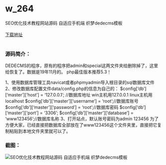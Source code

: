 # w_264
SEO优化技术教程网站源码 自适应手机端 织梦dedecms模板
<br/></br>
[下载地址](https://www.uuid2.com/264.html "下载地址")
<br/></br>
<h3>源码简介：</h3>
<p>DEDECMS的程序，原有的程序把admin和special这两文件夹给删除掉了，这里给恢复了。数据是19年11月的。
php最佳版本推荐5.3！<p>
<p>1、使用数据库管理工具navicat或者phpmyadmin导入根目录的sql数据库文件
2、修改数据库配置文件data/config.php的信息为自己的：
$config[‘db’][‘master’][‘host’] = ‘127.0.0.1’; //数据库地址 win主机用127.0.0.1 linux主机用localhost
$config[‘db’][‘master’][‘username’] = ‘root’;//数据库账号
$config[‘db’][‘master’][‘password’] = ‘root’;//数据库密码
$config[‘db’][‘master’][‘port’] = ‘3306’;
$config[‘db’][‘master’][‘database’] = ‘www123456’;//数据库名称
3、打开站点，默认账号密码为admin  123456
为了方便大家，已经直接把数据库全部放在了www123456这个文件夹里，直接把它复制粘贴到本地文件夹里就可以了。<p>
<h3>截图：</h3>
<img src="https://www.uuid2.com/wp-content/uploads/img/202105/2c9d423893.jpg" alt="SEO优化技术教程网站源码 自适应手机端 织梦dedecms模板">
